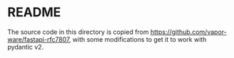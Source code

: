 # README

The source code in this directory is copied from https://github.com/vapor-ware/fastapi-rfc7807, with some modifications to get it to work with pydantic v2.
